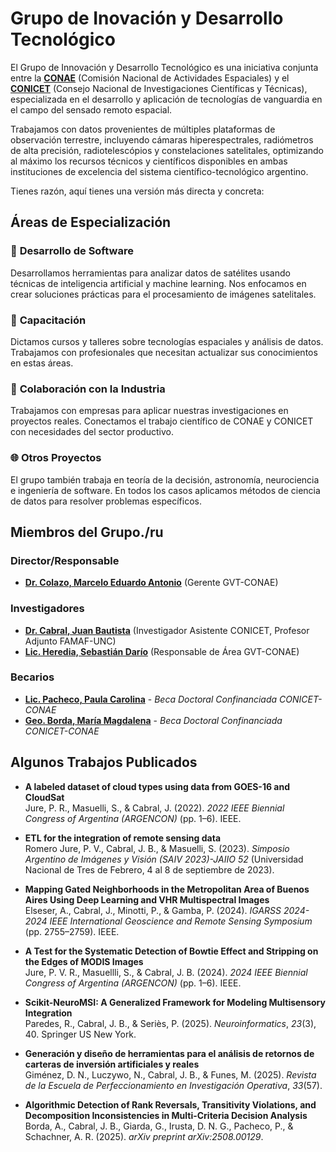 # Grupo de Inovación y Desarrollo Tecnológico

<!-- BODY -->

El Grupo de Innovación y Desarrollo Tecnológico es una iniciativa conjunta entre la [**CONAE**](https://www.conae.gov.ar/) (Comisión Nacional de Actividades Espaciales) y el [**CONICET**](https://www.conicet.gov.ar/) (Consejo Nacional de Investigaciones Científicas y Técnicas), especializada en el desarrollo y aplicación de tecnologías de vanguardia en el campo del sensado remoto espacial.

Trabajamos con datos provenientes de múltiples plataformas de observación terrestre, incluyendo cámaras hiperespectrales, radiómetros de alta precisión, radiotelescópios y constelaciones satelitales, optimizando al máximo los recursos técnicos y científicos disponibles en ambas instituciones de excelencia del sistema científico-tecnológico argentino.

Tienes razón, aquí tienes una versión más directa y concreta:

## Áreas de Especialización

### 🔬 **Desarrollo de Software**
Desarrollamos herramientas para analizar datos de satélites usando técnicas de inteligencia artificial y machine learning. Nos enfocamos en crear soluciones prácticas para el procesamiento de imágenes satelitales.

### 👥 **Capacitación**
Dictamos cursos y talleres sobre tecnologías espaciales y análisis de datos. Trabajamos con profesionales que necesitan actualizar sus conocimientos en estas áreas.

### 🚀 **Colaboración con la Industria**
Trabajamos con empresas para aplicar nuestras investigaciones en proyectos reales. Conectamos el trabajo científico de CONAE y CONICET con necesidades del sector productivo.

### 🌐 **Otros Proyectos**

El grupo también trabaja en teoría de la decisión, astronomía, neurociencia e ingeniería de software. En todos los casos aplicamos métodos de ciencia de datos para resolver problemas específicos.


## Miembros del Grupo./ru   

### Director/Responsable
- **[Dr. Colazo, Marcelo Eduardo Antonio](https://www.linkedin.com/in/marcelo-colazo-37b0ab4/?originalSubdomain=ar)** (Gerente GVT-CONAE)

### Investigadores
- **[Dr. Cabral, Juan Bautista](jbcabral.quatrope.org)** (Investigador Asistente CONICET, Profesor Adjunto FAMAF-UNC)
- **[Lic. Heredia, Sebastián Darío](https://www.linkedin.com/in/sebastian-dario-heredia/)** (Responsable de Área GVT-CONAE)


### Becarios
- **[Lic. Pacheco, Paula Carolina](https://bicyt.conicet.gov.ar/fichas/p/paula-carolina-pacheco)** - *Beca Doctoral Confinanciada CONICET-CONAE*
- **[Geo. Borda, María Magdalena](https://bicyt.conicet.gov.ar/fichas/p/maria-magdalena-borda)** - *Beca Doctoral Confinanciada CONICET-CONAE*


## Algunos Trabajos Publicados

- **A labeled dataset of cloud types using data from GOES-16 and CloudSat**  
Jure, P. R., Masuelli, S., & Cabral, J. (2022). *2022 IEEE Biennial Congress of Argentina (ARGENCON)* (pp. 1–6). IEEE.

- **ETL for the integration of remote sensing data**  
Romero Jure, P. V., Cabral, J. B., & Masuelli, S. (2023). *Simposio Argentino de Imágenes y Visión (SAIV 2023)-JAIIO 52* (Universidad Nacional de Tres de Febrero, 4 al 8 de septiembre de 2023).

- **Mapping Gated Neighborhoods in the Metropolitan Area of Buenos Aires Using Deep Learning and VHR Multispectral Images**  
Elseser, A., Cabral, J., Minotti, P., & Gamba, P. (2024). *IGARSS 2024-2024 IEEE International Geoscience and Remote Sensing Symposium* (pp. 2755–2759). IEEE.

- **A Test for the Systematic Detection of Bowtie Effect and Stripping on the Edges of MODIS Images**  
Jure, P. V. R., Masuellli, S., & Cabral, J. B. (2024). *2024 IEEE Biennial Congress of Argentina (ARGENCON)* (pp. 1–6). IEEE.

- **Scikit-NeuroMSI: A Generalized Framework for Modeling Multisensory Integration**  
Paredes, R., Cabral, J. B., & Seriès, P. (2025). *Neuroinformatics*, *23*(3), 40. Springer US New York.

- **Generación y diseño de herramientas para el análisis de retornos de carteras de inversión artificiales y reales**  
Giménez, D. N., Luczywo, N., Cabral, J. B., & Funes, M. (2025). *Revista de la Escuela de Perfeccionamiento en Investigación Operativa*, *33*(57).

- **Algorithmic Detection of Rank Reversals, Transitivity Violations, and Decomposition Inconsistencies in Multi-Criteria Decision Analysis**  
Borda, A., Cabral, J. B., Giarda, G., Irusta, D. N. G., Pacheco, P., & Schachner, A. R. (2025). *arXiv preprint arXiv:2508.00129*.



